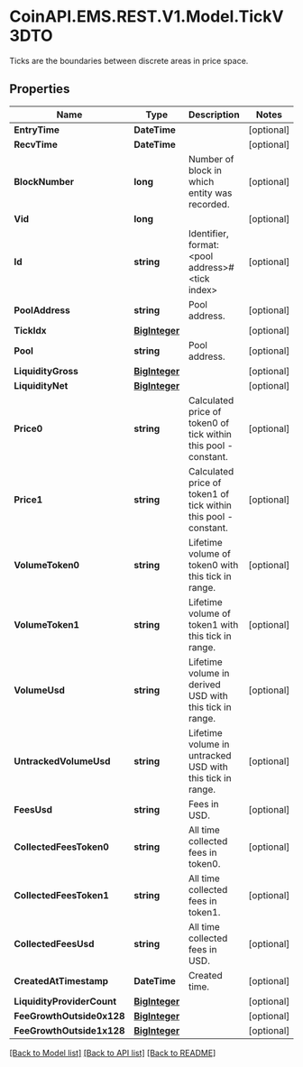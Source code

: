 # CoinAPI.EMS.REST.V1.Model.TickV3DTO
Ticks are the boundaries between discrete areas in price space.

## Properties

Name | Type | Description | Notes
------------ | ------------- | ------------- | -------------
**EntryTime** | **DateTime** |  | [optional] 
**RecvTime** | **DateTime** |  | [optional] 
**BlockNumber** | **long** | Number of block in which entity was recorded. | [optional] 
**Vid** | **long** |  | [optional] 
**Id** | **string** | Identifier, format: &lt;pool address&gt;#&lt;tick index&gt; | [optional] 
**PoolAddress** | **string** | Pool address. | [optional] 
**TickIdx** | [**BigInteger**](BigInteger.md) |  | [optional] 
**Pool** | **string** | Pool address. | [optional] 
**LiquidityGross** | [**BigInteger**](BigInteger.md) |  | [optional] 
**LiquidityNet** | [**BigInteger**](BigInteger.md) |  | [optional] 
**Price0** | **string** | Calculated price of token0 of tick within this pool - constant. | [optional] 
**Price1** | **string** | Calculated price of token1 of tick within this pool - constant. | [optional] 
**VolumeToken0** | **string** | Lifetime volume of token0 with this tick in range. | [optional] 
**VolumeToken1** | **string** | Lifetime volume of token1 with this tick in range. | [optional] 
**VolumeUsd** | **string** | Lifetime volume in derived USD with this tick in range. | [optional] 
**UntrackedVolumeUsd** | **string** | Lifetime volume in untracked USD with this tick in range. | [optional] 
**FeesUsd** | **string** | Fees in USD. | [optional] 
**CollectedFeesToken0** | **string** | All time collected fees in token0. | [optional] 
**CollectedFeesToken1** | **string** | All time collected fees in token1. | [optional] 
**CollectedFeesUsd** | **string** | All time collected fees in USD. | [optional] 
**CreatedAtTimestamp** | **DateTime** | Created time. | [optional] 
**LiquidityProviderCount** | [**BigInteger**](BigInteger.md) |  | [optional] 
**FeeGrowthOutside0x128** | [**BigInteger**](BigInteger.md) |  | [optional] 
**FeeGrowthOutside1x128** | [**BigInteger**](BigInteger.md) |  | [optional] 

[[Back to Model list]](../README.md#documentation-for-models) [[Back to API list]](../README.md#documentation-for-api-endpoints) [[Back to README]](../README.md)

